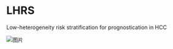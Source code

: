 # LHRS
Low-heterogeneity risk stratification for prognostication in HCC


![图片](https://user-images.githubusercontent.com/70686083/143589578-fc2b0625-cb7e-497c-81ad-7547b0cd9b91.png)
